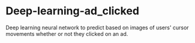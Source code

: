 # Deep-learning-ad_clicked
Deep learning neural network to predict based on images of users' cursor movements whether or not they clicked on an ad.
